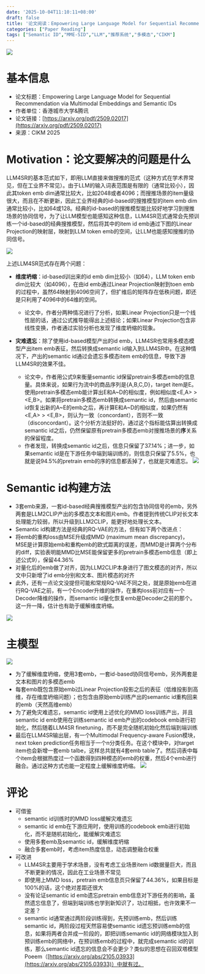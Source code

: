 ```yaml
---
date: '2025-10-04T11:10:11+08:00'
draft: false
title: '论文阅读：Empowering Large Language Model for Sequential Recommendation via Multimodal Embeddings and Semantic IDs'
categories: ["Paper Reading"]
tags: ["Semantic ID","MME-SID","LLM","推荐系统","多模态","CIKM"]
---
```

![](mme-sid-paper-cover.png)

# 基本信息

* 论文标题：Empowering Large Language Model for Sequential Recommendation via Multimodal Embeddings and Semantic IDs
* 作者单位：香港城市大学&腾讯
* 论文链接：[https://arxiv.org/pdf/2509.02017](https://arxiv.org/pdf/2509.02017)
* 来源：CIKM 2025

# Motivation：论文要解决的问题是什么

LLM4SR的基本范式如下，即用LLM直接来做搜推的范式（这种方式在学术界常见，但在工业界不常见）。由于LLM的输入词表范围是有限的（通常比较小），因此其token emb dim通常比较大，比如2048或者4096；而搜推场景的item量级很大，而且在不断更新，因此工业界经典的id-based的搜推模型的item emb dim通常比较小，比如64或128。经典的id-based的搜推模型能比较好地学习到搜推场景的协同信号，为了让LLM模型也能感知这种信息，LLM4SR范式通常会先预训练一个id-based的经典搜推模型，然后将其中的item id emb通过下图的Linear Projection的映射层，映射到LLM token emb的空间，让LLM也能感知搜推的协同信号。

![](E4SRec.png)

上述LLM4SR范式存在两个问题：

* **维度坍缩**：id-based训出来的id emb dim比较小（如64），LLM token emb dim比较大（如4096），在由id emb通过Linear Projection映射到toen emb的过程中，虽然64映射到4096空间了，但扩维后的矩阵存在低秩问题，即还是只利用了4096中的64维的空间。
    * 论文中，作者分两种情况进行了分析，如果Linear Projection只是一个线性层的话，通过公式推导能得出上述结论；如果Linear Projection包含非线性变换，作者通过实验分析也发现了维度坍缩的现象。

* **灾难遗忘**：除了使用id-based模型产出的id emb，LLM4SR也常用多模态模型产出item emb表征，然后转换成semantic id输入到LLM4SR中。在这种情况下，产出的semantic id通过会遗忘多模态item emb的信息，导致下游LLM4SR的效果不佳。
    * 论文中，作者用公式9来衡量semantic id保留pretrain多模态emb的信息量。具体来说，如果行为流中的商品序列是{A,B,C,D}，target item是E。使用pretrain多模态emb能计算出E和A\~D的相似度，例如相似度<E,A> > <E,B>。如果将pretrain多模态emb转换成semantic id，然后由semantic id恢复出新的A\~E的emb之后，再计算E和A\~D的相似度，如果仍然有<E,A> > <E,B>，则认为一致（concordant），否则不一致（disconcordant）。这个分析方法挺好的，通过这个指标能估算出转换成semantic id之后，仍然保留原有pretrain多模态emb对搜推场景的**序**关系的保留程度。
    * 作者发现，转换成semantic id之后，信息只保留了37.14%；进一步，如果semantic id是在下游任务中端到端训练的，则信息只保留了5.5%，也就是说94.5%的pretrain emb的序的信息都丢掉了，也就是灾难遗忘。
![](mme-sid-formula9.png)

# Semantic id构建方法
* 3套emb来源，一套id-based经典搜推模型产出的包含协同信号的emb，另外两套是LLM2CLIP产出的多模态文本和图片emb。作者提到传统CLIP对长文本处理能力较弱，所以升级到LLM2CLIP，能更好地处理长文本。
* Semantic id构建方法是经典的RQ-VAE的方法，但有如下两个改进点：
* 将emb的重构loss由MSE升级成MMD (maximum mean discrepancy)，MSE是计算原始emb和重构emb的欧式距离的误差，而MMD是计算两个分布的diff，实验表明能MMD比MSE能保留更多的pretrain多模态emb信息（即上述公式9），保留44.36%
* 对量化后的emb做了对齐，因为LLM2CLIP本身进行了图文模态的对齐，所以文中只新增了id emb分别和文本、图片模态的对齐
* 此外，还有一点论文没提但可能和常规RQ-VAE不同之处，就是原始emb在进行RQ-VAE之前，有一个Encoder升维的操作，在重构loss前对应有一个Decoder降维的操作，而semantic id量化恢复emb是Decoder之前的那个。这一升一降，估计也有助于缓解维度坍缩。

![](mme-sid-fig2.png)

# 主模型

![](mme-sid-fig1.png)

* 为了缓解维度坍缩，使用3套emb，一套id-based协同信号emb，另外两套是文本和图片的多模态emb
* 每套emb既包含原始emb过Linear Projection投影之后的表征（低维投影到高维，存在维度坍缩问题）；也包含由原始emb训练产出的semantic id重构回来的emb（天然高维emb）
* 为了避免灾难遗忘，semantic id使用上述优化的MMD loss训练产出，并且semantic id emb使用在训练semantic id emb产出的codebook emb进行初始化，然后随着LLM4SR finetuning，而不是完全随机初始化然后端到端训练
* 最后在LLM4SR输出层，有一个Multimodal Frequency-aware Fusion模块，next token prediction任务相当于一个n分类任务。在这个模块中，对target item也会新增一套emb talbe，这样总共就有4套emb table了。然后词表中每个item会根据热度过一个函数得到四种模态的emb的权重，然后4个emb进行融合。通过这种方式也能一定程度上缓解维度坍缩。
![](mme-sid-formula17.png)

# 评论

* 可借鉴
    * semantic id训练时的MMD loss缓解灾难遗忘
    * semantic id emb在下游应用时，使用训练的codebook emb进行初始化，而不是随机初始化，能缓解灾难遗忘
    * 使用多套emb及semantic id，缓解维度坍缩
    * 融合多套emb时，考虑item热度信息，动态调整融合权重
* 可改进
    * LLM4SR主要用于学术场景，没有考虑工业场景item id数据量巨大，而且不断更新的情况，因此在工业场景不常见
    * 即使用上MMD loss，pretrain emb信息页只保留了44.36%，如果目标是100%的话，这个绝对差距还很大
    * 没有论证semantic id emb遗忘pretrain emb信息对下游任务的影响，虽然遗忘信息了，但端到端训练也学到新知识了，功过相抵，也许效果不一定差？
    * semantic id通常通过两阶段训练得到，先预训练emb，然后训练semantic id，两阶段过程天然容易使semantic id遗忘预训练emb的信息，如果将两者合并成一阶段的，即把训练semantic id的网络模块加入到预训练emb的网络中，在预训练emb的过程中，就完成semantic id的训练，那么semantic id遗忘的信息会不会更少？类似的思想在召回双塔模型Poeem（[https://arxiv.org/abs/2105.03933](https://arxiv.org/abs/2105.03933)）中就有过。